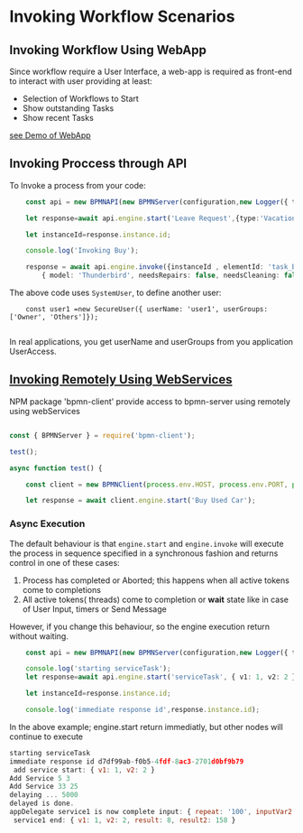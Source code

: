 # Invoking Workflow Scenarios

## Invoking Workflow Using WebApp

Since workflow require a User Interface, a web-app is required as front-end to interact with user providing at least:
- Selection of Workflows to Start
- Show outstanding Tasks
- Show recent Tasks

[see Demo of WebApp ](./examples/BuyCar-Web.md)

## Invoking Proccess through API

To Invoke a process from your code:


```ts
    const api = new BPMNAPI(new BPMNServer(configuration,new Logger({ toConsole: false}),{cron:false}));

    let response=await api.engine.start('Leave Request',{type:'Vacation'},SystemUser);

    let instanceId=response.instance.id;

    console.log('Invoking Buy');

    response = await api.engine.invoke({instanceId , elementId: 'task_Buy' },
        { model: 'Thunderbird', needsRepairs: false, needsCleaning: false },SystemUser);

```
The above code uses `SystemUser`, to define another user:
```
    const user1 =new SecureUser({ userName: 'user1', userGroups: ['Owner', 'Others']});
    
```
In real applications, you get userName and userGroups from you application UserAccess.

## [Invoking Remotely Using WebServices](./examples/BuyCar-Remote.md)

NPM package 'bpmn-client' provide access to bpmn-server using remotely using webServices
```ts

const { BPMNServer } = require('bpmn-client');

test();

async function test() {

    const client = new BPMNClient(process.env.HOST, process.env.PORT, process.env.API_KEY);

    let response = await client.engine.start('Buy Used Car');
``` 

### Async Execution

The default behaviour is that `engine.start` and `engine.invoke` will execute the process in sequence specified in a synchronous fashion and returns control in one of these cases:

  1. Process has completed or Aborted; this happens when all active tokens come to completions
  2. All active tokens( threads) come to completion or **wait** state like in case of User Input, timers or Send Message

However, if you change this behaviour, so the engine execution return without waiting.

```ts
    const api = new BPMNAPI(new BPMNServer(configuration,new Logger({ toConsole: false}),{cron:false}));

    console.log('starting serviceTask');
    let response=await api.engine.start('serviceTask', { v1: 1, v2: 2 }, SystemUser, {noWait:true});

    let instanceId=response.instance.id;

    console.log('immediate response id',response.instance.id);
```
In the above example; engine.start return immediatly, but other nodes will continue to execute 
```js
starting serviceTask
immediate response id d7df99ab-f0b5-4fdf-8ac3-2701d0bf9b79
 add service start: { v1: 1, v2: 2 }
Add Service 5 3
Add Service 33 25
delaying ... 5000
delayed is done.
appDelegate service1 is now complete input: { repeat: '100', inputVar2: undefined } output: 1 item.data { v1: 1, v2: 2, result: 8, result2: 158 }
 service1 end: { v1: 1, v2: 2, result: 8, result2: 158 }
```
